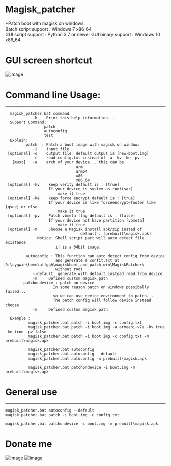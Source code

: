 # Magisk_patcher
*Patch boot with magisk on windows  
Batch script support :
                Windows 7 x86_64  
GUI script support   :
                Python 3.7 or newer
GUI binary support   :
                Windows 10 x86_64
# GUI screen shortcut
![image](https://github.com/affggh/Magisk_patcher/raw/main/bin/gui.png)
# Command line Usage:
***
```
  magisk_patcher.bat command
            -h    Print this help information...
  Support Command:
                 patch
                 autoconfig
                 test
  Explain:
         patch  : Patch a boot image with magisk on windows
            -i    input file
 [optional] -o    output file  default output is [new-boot.img]
            -c    read config.txt instead of -a -kv -ke -pv
   [must]   -a    arch of your device... this can be 
                               arm
                               arm64
                               x86
                               x86_64
 [optional] -kv    keep verity default is : [true]
                   If your device is system-as-root(sar)
                       make it true
 [optional] -ke    keep force encrypt default is : [true]
                   If your device is like forceencrypt=footer like [qsee] or else
                       make it true
 [optional] -pv    Patch vbmeta flag default is : [false]
                   If your device not have partition [vbmeta]
                       make it true
 [optional] -m     Choose a Magisk install apk/zip insted of 
                                 default : [prebuilt\magisk.apk]
              Notice: Shell script part will auto detect file existance
                      if is a 64bit image.

         autoconfig : This function can auto detect config from device
                      and generate a confit.txt at D:\cygwin\home\affggh\magiskboot_and_patch_win\MagiskPatcher\ 
                      without root
            --default  generate with default instead read from device
            -m     Defined custom magisk path
        patchondevice : patch on device
                     In some reason patch on windows possibally failed...
                     so we can use device environment to patch...
                     The patch config will follow device instead choose
            -m     Defined custom magisk path

  Example : 
          magisk_patcher.bat patch -i boot.img -c config.txt
          magisk_patcher.bat patch -i boot.img -a armeabi-v7a -kv true -ke true -pv false
          magisk_patcher.bat patch -i boot.img -c config.txt -m prebuilt\magisk.apk

          magisk_patcher.bat autoconfig
          magisk_patcher.bat autoconfig --default
          magisk_patcher.bat autoconfig -m prebuilt\magisk.apk

          magisk_patcher.bat patchondevice -i boot.img -m prebuilt\magisk.apk
```
# General use
***
```
magisk_patcher.bat autoconfig --default
magisk_patcher.bat patch -i boot.img -c config.txt
```
```
magisk_patcher.bat patchondevice -i boot.img -m prebuilt\magisk.apk
```
# Donate me
![image](https://github.com/affggh/Magisk_patcher/raw/main/bin/alipay.png)
![image](https://github.com/affggh/Magisk_patcher/raw/main/bin/wechat.png)
